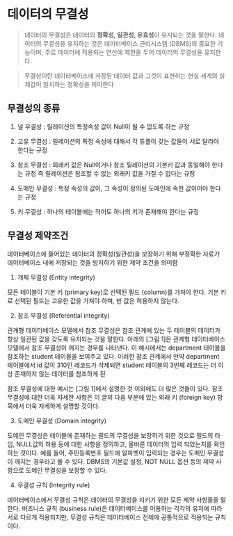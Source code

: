 # 데이터의 무결성
> 데이터의 무결성은 데이터의 **정확성, 일관성, 유효성**이 유지되는 것을 말한다. 데이터의 무결성을 유지하는 것은 데이터베이스 관리시스템 (DBMS)의 중요한 기능이며, 주로 데이터에 적용되는 연산에 제한을 두어 데이터의 무결성을 유지한다.

> 무결성이란 데이터베이스에 저장된 데이터 값과 그것이 표현하는 현실 세계의 실제값이 일치하는 정확성을 의미한다


## 무결성의 종류 

1. 널 무결성 : 릴레이션의 특정속성 값이 Null이 될 수 없도록 하는 규정

2. 고유 무결성 : 릴레이션의 특정 속성에 대해서 각 튜플이 갖는 값들이 서로 달라야 한다는 규정

3. 참조 무결성 : 외래키 값은 Null이거나 참조 릴레이션의 기본키 값과 동일해야 한다는 규정 즉 릴레이션은 참조할 수 없는 외래키 값을 가질 수 없다는 규정

4. 도메인 무결성 : 특정 속성의 값이, 그 속성이 정의된 도메인에 속한 값이어야 한다는 규정

5. 키 무결성 : 하나의 테이블에는 적어도 하나의 키가 존재해야 한다는 규정


## 무결성 제약조건

데이터베이스에 들어있는 데이터의 정확성(일관성)을 보장하기 위해 부정확한 자료가 데이터베이스 내에 저장되는 것을 방지하기 위한 제약 조건을 의미함



1) 개체 무결성 (Entity integrity)

모든 테이블이 기본 키 (primary key)로 선택된 필드 (column)를 가져야 한다. 기본 키로 선택된 필드는 고유한 값을 가져야 하며, 빈 값은 허용하지 않는다.


2) 참조 무결성 (Referential integrity)

관계형 데이터베이스 모델에서 참조 무결성은 참조 관계에 있는 두 테이블의 데이터가 항상 일관된 값을 갖도록 유지되는 것을 말한다. 아래의 [그림 1]은 관계형 데이터베이스 모델에서 참조 무결성이 깨지는 경우를 나타낸다. 이 예시에서는 department 테이블을 참조하는 student 테이블을 보여주고 있다. 이러한 참조 관계에서 만약 department 테이블에서 id 값이 310인 레코드가 삭제되면 student 테이블의 3번째 레코드는 더 이상 존재하지 않는 데이터를 참조하게 된

참조 무결성에 대한 예시는 [그림 1]에서 설명한 것 이외에도 더 많은 것들이 있다. 참조 무결성에 대한 더욱 자세한 사항은 이 글의 다음 부분에 있는 외래 키 (foreign key) 항목에서 더욱 자세하게 설명할 것이다.


3) 도메인 무결성 (Domain integrity)

도메인 무결성은 테이블에 존재하는 필드의 무결성을 보장하기 위한 것으로 필드의 타입, NULL값의 허용 등에 대한 사항을 정의하고, 올바른 데이터의 입력 되었는지를 확인하는 것이다. 예를 들어, 주민등록번호 필드에 알파벳이 입력되는 경우는 도메인 무결성이 깨지는 경우라고 볼 수 있다. DBMS의 기본값 설정, NOT NULL 옵션 등의 제약 사항으로 도메인 무결성을 보장할 수 있다.


4) 무결성 규칙 (Integrity rule)

데이터베이스에서 무결성 규칙은 데이터의 무결성을 지키기 위한 모든 제약 사항들을 말한다. 비즈니스 규칙 (business rule)은 데이터베이스를 이용하는 각각의 유저에 따라 서로 다르게 적용되지만, 무결성 규칙은 데이터베이스 전체에 공통적으로 적용되는 규칙이다.
